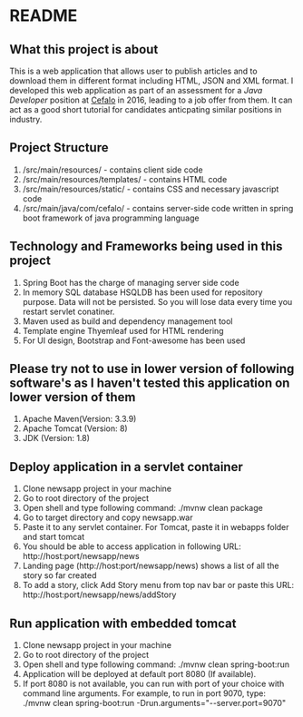 # README #

## What this project is about ##
This is a web application that allows user to publish articles and to download them in different format including HTML, JSON and XML format. I developed this web application as part of an assessment for a *Java Developer* position at [Cefalo](https://www.cefalo.com/en/) in 2016, leading to a job offer from them. It can act as a good short tutorial for candidates anticpating similar positions in industry. 

## Project Structure ##
1. /src/main/resources/ - contains client side code
2. /src/main/resources/templates/ - contains HTML code
3. /src/main/resources/static/ - contains CSS and necessary javascript code
4. /src/main/java/com/cefalo/ - contains server-side code written in spring boot framework of java programming language

## Technology and Frameworks being used in this project ##
1. Spring Boot has the charge of managing server side code
2. In memory SQL database HSQLDB has been used for repository purpose. Data will not be persisted. So
you will lose data every time you restart servlet conatiner.
3. Maven used as build and dependency management tool
4. Template engine Thyemleaf used for HTML rendering
5. For UI design, Bootstrap and Font-awesome has been used

## Please try not to use in lower version of following software's as I haven't tested this application on lower version of them ##
1. Apache Maven(Version: 3.3.9)
2. Apache Tomcat (Version: 8)
3. JDK (Version: 1.8)
 
## Deploy application in a servlet container ##
1. Clone newsapp project in your machine
2. Go to root directory of the project
3. Open shell and type following command: ./mvnw clean package
4. Go to target directory and copy newsapp.war
5. Paste it to any servlet container. For Tomcat, paste it in webapps folder and start tomcat
6. You should be able to access application in following URL: http://host:port/newsapp/news 
7. Landing page (http://host:port/newsapp/news) shows a list of all the story so far created
8. To add a story, click Add Story menu from top nav bar or paste this URL: http://host:port/newsapp/news/addStory

## Run application with embedded tomcat ##
1. Clone newsapp project in your machine
2. Go to root directory of the project
3. Open shell and type following command: ./mvnw clean spring-boot:run
4. Application will be deployed at default port 8080 (If available). 
5. If port 8080 is not available, you can run with port of your choice with command line arguments. 
For example, to run in port 9070, type: ./mvnw clean spring-boot:run -Drun.arguments="--server.port=9070"
